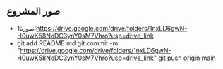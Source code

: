 ## صور المشروع

- صورة1:https://drive.google.com/drive/folders/1nxLD6gwN-H0uwK58NoDC3ynY0sM7Vhro?usp=drive_link
- git add README.md
git commit -m "https://drive.google.com/drive/folders/1nxLD6gwN-H0uwK58NoDC3ynY0sM7Vhro?usp=drive_link"
git push origin main
